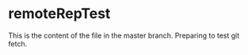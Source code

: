remoteRepTest
=============
This is the content of the file in the master branch.
Preparing to test git fetch.

